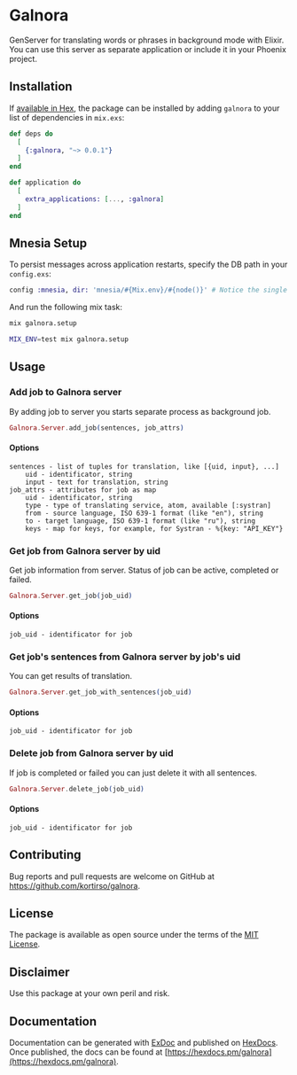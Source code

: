 # Galnora

GenServer for translating words or phrases in background mode with Elixir.
You can use this server as separate application or include it in your Phoenix project.

## Installation

If [available in Hex](https://hex.pm/docs/publish), the package can be installed
by adding `galnora` to your list of dependencies in `mix.exs`:

```elixir
def deps do
  [
    {:galnora, "~> 0.0.1"}
  ]
end

def application do
  [
    extra_applications: [..., :galnora]
  ]
end
```

## Mnesia Setup

To persist messages across application restarts, specify the DB path in your `config.exs`:

```elixir
config :mnesia, dir: 'mnesia/#{Mix.env}/#{node()}' # Notice the single quotes
```

And run the following mix task:

```bash
mix galnora.setup

MIX_ENV=test mix galnora.setup
```

## Usage

### Add job to Galnora server

By adding job to server you starts separate process as background job.

```elixir
Galnora.Server.add_job(sentences, job_attrs)
```

#### Options

    sentences - list of tuples for translation, like [{uid, input}, ...]
        uid - identificator, string
        input - text for translation, string
    job_attrs - attributes for job as map
        uid - identificator, string
        type - type of translating service, atom, available [:systran]
        from - source language, ISO 639-1 format (like "en"), string
        to - target language, ISO 639-1 format (like "ru"), string
        keys - map for keys, for example, for Systran - %{key: "API_KEY"}


### Get job from Galnora server by uid

Get job information from server. Status of job can be active, completed or failed.

```elixir
Galnora.Server.get_job(job_uid)
```

#### Options

    job_uid - identificator for job


### Get job's sentences from Galnora server by job's uid

You can get results of translation.

```elixir
Galnora.Server.get_job_with_sentences(job_uid)
```

#### Options

    job_uid - identificator for job


### Delete job from Galnora server by uid

If job is completed or failed you can just delete it with all sentences.

```elixir
Galnora.Server.delete_job(job_uid)
```

#### Options

    job_uid - identificator for job


## Contributing

Bug reports and pull requests are welcome on GitHub at https://github.com/kortirso/galnora.

## License

The package is available as open source under the terms of the [MIT License](http://opensource.org/licenses/MIT).

## Disclaimer

Use this package at your own peril and risk.

## Documentation

Documentation can be generated with [ExDoc](https://github.com/elixir-lang/ex_doc)
and published on [HexDocs](https://hexdocs.pm). Once published, the docs can
be found at [https://hexdocs.pm/galnora](https://hexdocs.pm/galnora).

